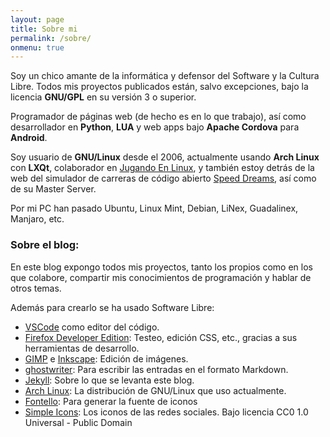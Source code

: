 ```yaml
---
layout: page
title: Sobre mi
permalink: /sobre/
onmenu: true
---
```

Soy un chico amante de la informática y defensor del Software y la Cultura Libre. Todos mis proyectos publicados están, salvo excepciones, bajo la licencia **GNU/GPL** en su versión 3 o superior.

Programador de páginas web (de hecho es en lo que trabajo), así como desarrollador en **Python**, **LUA** y web apps bajo **Apache Cordova** para **Android**.

Soy usuario de **GNU/Linux** desde el 2006, actualmente usando **Arch Linux** con **LXQt**, colaborador en [Jugando En Linux](https://jugandoenlinux.com), y también estoy detrás de la web del simulador de carreras de código abierto [Speed Dreams](https://www.speed-dreams.net), así como de su Master Server.

Por mi PC han pasado Ubuntu, Linux Mint, Debian, LiNex, Guadalinex, Manjaro, etc.

### Sobre el blog:

En este blog expongo todos mis proyectos, tanto los propios como en los que colabore, compartir mis conocimientos de programación y hablar de otros temas.

Además para crearlo se ha usado Software Libre:

* [VSCode](https://code.visualstudio.com/) como editor del código.
* [Firefox Developer Edition](https://www.mozilla.org/es-ES/firefox/developer/): Testeo, edición CSS, etc., gracias a sus herramientas de desarrollo.
* [GIMP](https://www.gimp.org/) e [Inkscape](https://inkscape.org/): Edición de imágenes.
* [ghostwriter](https://github.com/wereturtle/ghostwriter): Para escribir las entradas en el formato Markdown.
* [Jekyll](http://jekyllrb.com/): Sobre lo que se levanta este blog.
* [Arch Linux](https://www.archlinux.org/): La distribución de GNU/Linux que uso actualmente.
* [Fontello](https://fontello.com/): Para generar la fuente de iconos
* [Simple Icons](https://simpleicons.org/): Los iconos de las redes sociales. Bajo licencia CC0 1.0 Universal - Public Domain
